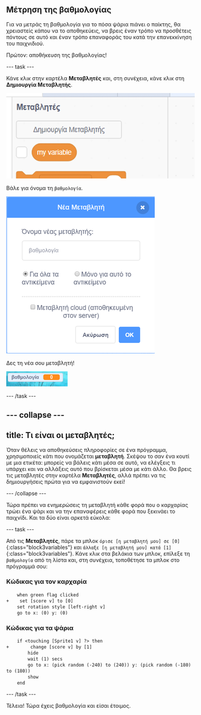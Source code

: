 ## Μέτρηση της βαθμολογίας

Για να μετράς τη βαθμολογία για το πόσα ψάρια πιάνει ο παίκτης, θα χρειαστείς κάπου να το αποθηκεύεις, να βρεις έναν τρόπο να προσθέτεις πόντους σε αυτό και έναν τρόπο επαναφοράς του κατά την επανεκκίνηση του παιχνιδιού.

Πρώτον: αποθήκευση της βαθμολογίας!

\--- task \---

Κάνε κλικ στην καρτέλα **Μεταβλητές** και, στη συνέχεια, κάνε κλικ στη **Δημιουργία Μεταβλητής**.

![](images/catch5.png)

Βάλε για όνομα τη `βαθμολογία`.

![](images/catch6.png)

Δες τη νέα σου μεταβλητή!

![Η μεταβλητή βαθμολογία εμφανίζεται στη σκηνή](images/scoreVariableStage.png)

\--- /task \---

## \--- collapse \---

## title: Τι είναι οι μεταβλητές;

Όταν θέλεις να αποθηκεύσεις πληροφορίες σε ένα πρόγραμμα, χρησιμοποιείς κάτι που ονομάζεται **μεταβλητή**. Σκέψου το σαν ένα κουτί με μια ετικέτα: μπορείς να βάλεις κάτι μέσα σε αυτό, να ελέγξεις τι υπάρχει και να αλλάξεις αυτό που βρίσκεται μέσα με κάτι άλλο. Θα βρεις τις μεταβλητές στην καρτέλα **Μεταβλητές**, αλλά πρέπει να τις δημιουργήσεις πρώτα για να εμφανιστούν εκεί!

\--- /collapse \---

Τώρα πρέπει να ενημερώσεις τη μεταβλητή κάθε φορά που ο καρχαρίας τρώει ένα ψάρι και να την επαναφέρεις κάθε φορά που ξεκινάει το παιχνίδι. Και τα δύο είναι αρκετά εύκολα:

\--- task \---

Από τις **Μεταβλητές**, πάρε τα μπλοκ `όρισε [η μεταβλητή μου] σε [0]`{:class="block3variables"} και `άλλαξε [η μεταβλητή μου] κατά [1]`{:class="block3variables"}. Κάνε κλικ στα βελάκια των μπλοκ, επίλεξε τη `βαθμολογία` από τη λίστα και, στη συνέχεια, τοποθέτησε τα μπλοκ στο πρόγραμμά σου:

### Κώδικας για τον καρχαρία

```blocks3
    when green flag clicked
+    set [score v] to [0]
    set rotation style [left-right v]
    go to x: (0) y: (0)
```

### Κώδικας για τα ψάρια

```blocks3
    if <touching [Sprite1 v] ?> then
+        change [score v] by [1]
        hide
        wait (1) secs
        go to x: (pick random (-240) to (240)) y: (pick random (-180) to (180))
        show
    end
```

\--- /task \---

Τέλεια! Τώρα έχεις βαθμολογία και είσαι έτοιμος.